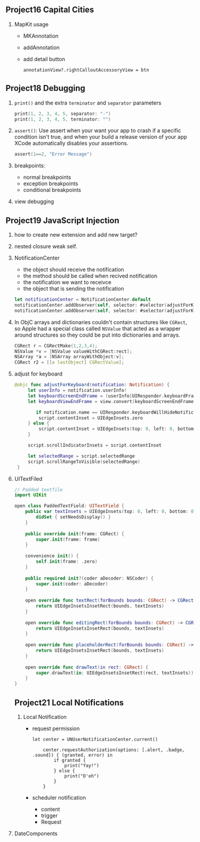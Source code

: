 ## Project16 Capital Cities

1. MapKit usage	

   + MKAnnotation

   + addAnnotation

   + add detail button

     ```
     annotationView?.rightCalloutAccessoryView = btn
     ```

     



## Project18 Debugging

1. `print()` and the extra `terminator` and `separator` parameters

   ```swift
   print(1, 2, 3, 4, 5, separator: "-")
   print(1, 2, 3, 4, 5, terminator: "")
   ```

2. `assert()`: Use assert when your want your app to crash if a specific condition isn't true, and when your build a release version of your app XCode automatically disables your assertions.

   ```Swift
   assert(1==2, "Error Message")
   ```

3. breakpoints:
   + normal breakpoints
   + exception breakpoints
   + conditional breakpoints
4. view debugging



## Project19 JavaScript Injection
1. how to create new extension and add new target?

2. nested closure weak self. 

3. NotificationCenter

   + the object should receive the notification
   + the method should be called when recived notification
   + the notification we want to receivce
   + the object that is sending the notification

   ```swift
   let notificationCenter = NotificationCenter.default
   notificationCenter.addObserver(self, selector: #selector(adjustForKeyboard), name: UIResponder.keyboardWillHideNotification, object: nil)
   notificationCenter.addObserver(self, selector: #selector(adjustForKeyboard), name: UIResponder.keyboardWillChangeFrameNotification object: nil)
   ```

4. In ObjC arrays and dictionaries couldn't contain structures like `CGRect`, so Apple had a special class called `NSValue` that acted as a wrapper around structures so they could be put into dictionaries and arrays.

   ```c
   CGRect r = CGRectMake(1,2,3,4);
   NSValue *v = [NSValue valueWithCGRect:rect];
   NSArray *a = [NSArray arrayWithObject:v];
   CGRect r2 = [[a lastObject] CGRectValue];
   ```

5. adjust for keyboard

   ```swift
   @objc func adjustForKeyboard(notification: Notification) {
   		let userInfo = notification.userInfo!
   		let keyboardScreenEndFrame = (userInfo[UIResponder.keyboardFrameEndUserInfoKey] as! NSValue).cgRectValue
   		let keyboardViewEndFrame = view.convert(keyboardScreenEndFrame, from: view.window)
   
           if notification.name == UIResponder.keyboardWillHideNotification {
   			script.contentInset = UIEdgeInsets.zero
   		} else {
   			script.contentInset = UIEdgeInsets(top: 0, left: 0, bottom: keyboardViewEndFrame.height, right: 0)
   		}
   
   		script.scrollIndicatorInsets = script.contentInset
   
   		let selectedRange = script.selectedRange
   		script.scrollRangeToVisible(selectedRange)
   	}
   ```

6. UITextFiled

   ```swift
   // Padded textfile
   import UIKit
   
   open class PaddedTextField: UITextField {
       public var textInsets = UIEdgeInsets(top: 0, left: 0, bottom: 0, right: 0) {
           didSet { setNeedsDisplay() }
       }
       
       public override init(frame: CGRect) {
           super.init(frame: frame)
       }
       
       convenience init() {
           self.init(frame: .zero)
       }
       
       public required init?(coder aDecoder: NSCoder) {
           super.init(coder: aDecoder)
       }
       
       open override func textRect(forBounds bounds: CGRect) -> CGRect {
           return UIEdgeInsetsInsetRect(bounds, textInsets)
       }
       
       open override func editingRect(forBounds bounds: CGRect) -> CGRect {
           return UIEdgeInsetsInsetRect(bounds, textInsets)
       }
       
       open override func placeholderRect(forBounds bounds: CGRect) -> CGRect {
           return UIEdgeInsetsInsetRect(bounds, textInsets)
       }
       
       open override func drawText(in rect: CGRect) {
           super.drawText(in: UIEdgeInsetsInsetRect(rect, textInsets))
       }
   }
   ```

   ## Project21 Local Notifications

   1. Local Notification

      + request permission

        ```
        let center = UNUserNotificationCenter.current()
        
            center.requestAuthorization(options: [.alert, .badge, .sound]) { (granted, error) in
                if granted {
                    print("Yay!")
                } else {
                    print("D'oh")
                }
            }
        ```

      + scheduler notification
        + content
        + trigger
        + Request

2. DateComponents

   